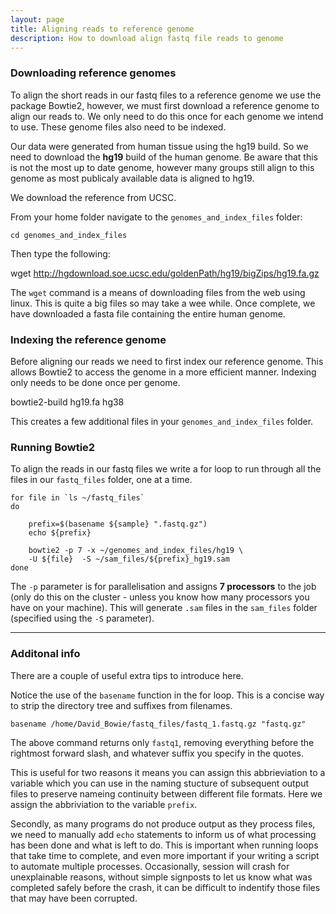 ```yaml
---
layout: page
title: Aligning reads to reference genome
description: How to download align fastq file reads to genome
---
```


### Downloading reference genomes

To align the short reads in our fastq files to a reference genome we use the package Bowtie2, however,
we must first download a reference genome to align our reads to. We only need to do this once for each 
genome we intend to use. These genome files also need to be indexed. 

Our data were generated from human tissue using the hg19 build. So we need to download the **hg19** 
build of the human genome. Be aware that this is not the most up to date genome, however many groups
still align to this genome as most publicaly available data is aligned to hg19.

We download the reference from UCSC. 

From your home folder navigate to the `genomes_and_index_files` folder:

    cd genomes_and_index_files

Then type the following:

   wget http://hgdownload.soe.ucsc.edu/goldenPath/hg19/bigZips/hg19.fa.gz

The `wget` command is a means of downloading files from the web using linux. This is quite a big files
so may take a wee while. Once complete, we have downloaded a fasta file containing the entire human 
genome.

### Indexing the reference genome

Before aligning our reads we need to first index our reference genome. This allows Bowtie2 to access 
the genome in a more efficient manner. Indexing only needs to be done once per genome.

   bowtie2-build hg19.fa hg38
  
This creates a few additional files in your `genomes_and_index_files` folder.

### Running Bowtie2

To align the reads in our fastq files we write a for loop to run through all the files in our 
`fastq_files` folder, one at a time.  

    for file in `ls ~/fastq_files`
    do

        prefix=$(basename ${sample} ".fastq.gz")
        echo ${prefix}

        bowtie2 -p 7 -x ~/genomes_and_index_files/hg19 \
        -U ${file}  -S ~/sam_files/${prefix}_hg19.sam
    done

The `-p` parameter is for parallelisation and assigns **7 processors** to the job (only do this on the
cluster - unless you know how many processors you have on your machine). This will generate `.sam` files
in the `sam_files` folder (specified using the `-S` parameter). 

***

### Additonal info

There are a couple of useful extra tips to introduce here.

Notice the use of the `basename` function in the for loop. This is a concise way to strip the directory
tree and suffixes from filenames. 

    basename /home/David_Bowie/fastq_files/fastq_1.fastq.gz "fastq.gz"

The above command returns only `fastq1`, removing everything before the rightmost forward slash, and 
whatever suffix you specify in the quotes.

This is useful for two reasons it means you can assign this abbrieviation to a variable which you can 
use in the naming stucture of subsequent output files to preserve nameing continuity between different 
file formats. Here we assign the abbriviation to the variable `prefix`.

Secondly, as many programs do not produce output as they process files, we need to manually add `echo`
statements to inform us of what processing has been done and what is left to do. This is important when 
running loops that take time to complete, and even more important if your writing a script to automate
multiple processes. Occasionally, session will crash for unexplainable reasons, without simple 
signposts to let us know what was completed safely before the crash, it can be difficult to indentify 
those files that may have been corrupted.      

 


  
